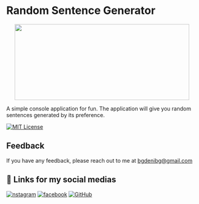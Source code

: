 # Random Sentence Generator
<p align="center">
  <img width="460" height="200" src="https://play-lh.googleusercontent.com/QvfO6Qmp-z9Jy8xomO2dwmY5lUdIWiepqeZo0bPEgxs4FNLWQMBjq04zL25wp_Qj2a4=w600-h300-pc0xffffff-pd">
</p>
A simple console application for fun. The application will give you random sentences generated by its preference.


[![MIT License](https://img.shields.io/badge/License-MIT-green.svg)](https://choosealicense.com/licenses/mit/)



## Feedback

If you have any feedback, please reach out to me at bgdenibg@gmail.com


## 🔗 Links for my social medias
[![nstagram](https://img.shields.io/badge/Instagram-E4405F?style=for-the-badge&logo=instagram&logoColor=white)](https://www.instagram.com/denis.ts384/)
[![facebook](https://img.shields.io/badge/Facebook-1877F2?style=for-the-badge&logo=facebook&logoColor=white)](https://www.facebook.com/denis.nedkov.3/)
[![GitHub](https://img.shields.io/badge/GitHub-100000?style=for-the-badge&logo=github&logoColor=white)](https://github.com/DenisBG312)









